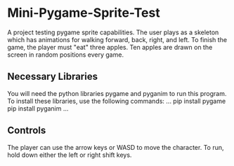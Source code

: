 # Mini-Pygame-Sprite-Test
A project testing pygame sprite capabilities. The user plays as a skeleton which has animations for walking forward, back, right, and left. To finish the game, the player must "eat" three apples. Ten apples are drawn on the screen in random positions every game.

## Necessary Libraries
You will need the python libraries pygame and pyganim to run this program. To install these libraries, use the following commands:
...
pip install pygame
pip install pyganim
...

## Controls
The player can use the arrow keys or WASD to move the character. To run, hold down either the left or right shift keys.
